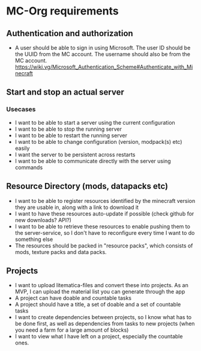 # MC-Org requirements

## Authentication and authorization
 - A user should be able to sign in using Microsoft. The user ID should be the UUID from the MC account. The username should also be from the MC account. https://wiki.vg/Microsoft_Authentication_Scheme#Authenticate_with_Minecraft

## Start and stop an actual server

### Usecases
 - I want to be able to start a server using the current configuration
 - I want to be able to stop the running server
 - I want to be able to restart the running server
 - I want to be able to change configuration (version, modpack(s) etc) easily
 - I want the server to be persistent across restarts
 - I want to be able to communicate directly with the server using commands

## Resource Directory (mods, datapacks etc)
 - I want to be able to register resources identified by the minecraft version they are usable in, along with a link to download it
 - I want to have these resources auto-update if possible (check github for new downloads? API?)
 - I want to be able to retrieve these resources to enable pushing them to the server-service, so I don't have to reconfigure every time I want to do something else
 - The resources should be packed in "resource packs", which consists of mods, texture packs and data packs. 

## Projects
 - I want to upload litematica-files and convert these into projects. As an MVP, I can upload the material list you can generate through the app
 - A project can have doable and countable tasks
 - A project should have a title, a set of doable and a set of countable tasks
 - I want to create dependencies between projects, so I know what has to be done first, as well as dependencies from tasks to new projects (when you need a farm for a large amount of blocks)
 - I want to view what I have left on a project, especially the countable ones.
